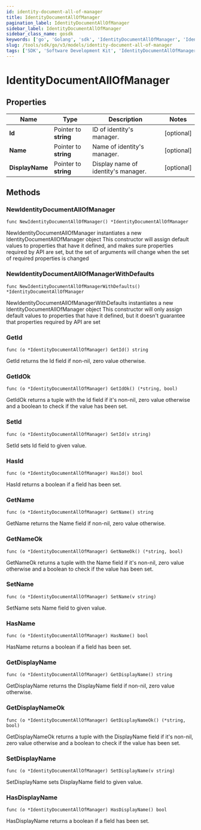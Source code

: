 ```yaml
---
id: identity-document-all-of-manager
title: IdentityDocumentAllOfManager
pagination_label: IdentityDocumentAllOfManager
sidebar_label: IdentityDocumentAllOfManager
sidebar_class_name: gosdk
keywords: ['go', 'Golang', 'sdk', 'IdentityDocumentAllOfManager', 'IdentityDocumentAllOfManager'] 
slug: /tools/sdk/go/v3/models/identity-document-all-of-manager
tags: ['SDK', 'Software Development Kit', 'IdentityDocumentAllOfManager', 'IdentityDocumentAllOfManager']
---
```


# IdentityDocumentAllOfManager

## Properties

Name | Type | Description | Notes
------------ | ------------- | ------------- | -------------
**Id** | Pointer to **string** | ID of identity&#39;s manager. | [optional] 
**Name** | Pointer to **string** | Name of identity&#39;s manager. | [optional] 
**DisplayName** | Pointer to **string** | Display name of identity&#39;s manager. | [optional] 

## Methods

### NewIdentityDocumentAllOfManager

`func NewIdentityDocumentAllOfManager() *IdentityDocumentAllOfManager`

NewIdentityDocumentAllOfManager instantiates a new IdentityDocumentAllOfManager object
This constructor will assign default values to properties that have it defined,
and makes sure properties required by API are set, but the set of arguments
will change when the set of required properties is changed

### NewIdentityDocumentAllOfManagerWithDefaults

`func NewIdentityDocumentAllOfManagerWithDefaults() *IdentityDocumentAllOfManager`

NewIdentityDocumentAllOfManagerWithDefaults instantiates a new IdentityDocumentAllOfManager object
This constructor will only assign default values to properties that have it defined,
but it doesn't guarantee that properties required by API are set

### GetId

`func (o *IdentityDocumentAllOfManager) GetId() string`

GetId returns the Id field if non-nil, zero value otherwise.

### GetIdOk

`func (o *IdentityDocumentAllOfManager) GetIdOk() (*string, bool)`

GetIdOk returns a tuple with the Id field if it's non-nil, zero value otherwise
and a boolean to check if the value has been set.

### SetId

`func (o *IdentityDocumentAllOfManager) SetId(v string)`

SetId sets Id field to given value.

### HasId

`func (o *IdentityDocumentAllOfManager) HasId() bool`

HasId returns a boolean if a field has been set.

### GetName

`func (o *IdentityDocumentAllOfManager) GetName() string`

GetName returns the Name field if non-nil, zero value otherwise.

### GetNameOk

`func (o *IdentityDocumentAllOfManager) GetNameOk() (*string, bool)`

GetNameOk returns a tuple with the Name field if it's non-nil, zero value otherwise
and a boolean to check if the value has been set.

### SetName

`func (o *IdentityDocumentAllOfManager) SetName(v string)`

SetName sets Name field to given value.

### HasName

`func (o *IdentityDocumentAllOfManager) HasName() bool`

HasName returns a boolean if a field has been set.

### GetDisplayName

`func (o *IdentityDocumentAllOfManager) GetDisplayName() string`

GetDisplayName returns the DisplayName field if non-nil, zero value otherwise.

### GetDisplayNameOk

`func (o *IdentityDocumentAllOfManager) GetDisplayNameOk() (*string, bool)`

GetDisplayNameOk returns a tuple with the DisplayName field if it's non-nil, zero value otherwise
and a boolean to check if the value has been set.

### SetDisplayName

`func (o *IdentityDocumentAllOfManager) SetDisplayName(v string)`

SetDisplayName sets DisplayName field to given value.

### HasDisplayName

`func (o *IdentityDocumentAllOfManager) HasDisplayName() bool`

HasDisplayName returns a boolean if a field has been set.


